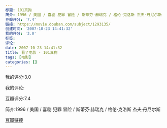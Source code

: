```yaml
---
标题: 101真狗
简介: 1996 / 美国 / 喜剧 犯罪 冒险 / 斯蒂芬·赫瑞克 / 格伦·克洛斯 杰夫·丹尼尔斯
豆瓣评分: '7.4'
链接: https://movie.douban.com/subject/1293135/
创建时间: '2007-10-23 14:41:32'
我的评分: '3.0'
标签:
评论:
date: 2007-10-23 14:41:32
title: 看了电影 - 101真狗
tags: [电影]
categories: []
---
```


我的评分:3.0

我的评论:

豆瓣评分:7.4

简介:1996 / 美国 / 喜剧 犯罪 冒险 / 斯蒂芬·赫瑞克 / 格伦·克洛斯 杰夫·丹尼尔斯

[豆瓣链接](https://movie.douban.com/subject/1293135/)


